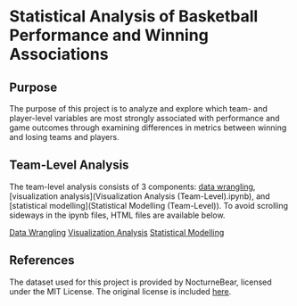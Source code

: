 # Statistical Analysis of Basketball Performance and Winning Associations

## Purpose

The purpose of this project is to analyze and explore which team- and player-level variables are most strongly associated with performance and game outcomes through examining differences in metrics between winning and losing teams and players.

## Team-Level Analysis

The team-level analysis consists of 3 components: [data wrangling](Main.ipynb), [visualization analysis](Visualization Analysis (Team-Level).ipynb), and [statistical modelling](Statistical Modelling (Team-Level)). To avoid scrolling sideways in the ipynb files, HTML files are available below.

[Data Wrangling](https://ktu03.github.io/Statistical-Analysis-of-Basketball-Performance-and-Winning-Associations/Main.html)
[Visualization Analysis](https://ktu03.github.io/Statistical-Analysis-of-Basketball-Performance-and-Winning-Associations/Visualization%20Analysis%20(Team-Level).html)
[Statistical Modelling](https://ktu03.github.io/Statistical-Analysis-of-Basketball-Performance-and-Winning-Associations/Statistical_Modelling_Team_Level.html)


## References

The dataset used for this project is provided by NocturneBear, licensed under the MIT License. The original license is included [here](LICENSE.txt).
